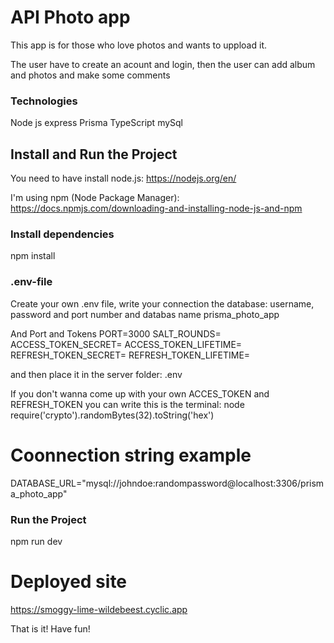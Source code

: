 # API Photo app
This app is for those who love photos and wants to uppload it. 

The user have to create an acount and login, then the user can add album and photos and make some comments

### Technologies
  Node js express
  Prisma
  TypeScript
  mySql

## Install and Run the Project
  You need to have install node.js:
  https://nodejs.org/en/

I'm using npm (Node Package Manager):
https://docs.npmjs.com/downloading-and-installing-node-js-and-npm

### Install dependencies
  npm install

### .env-file
  Create your own .env file, write your connection the 
  database: 
  username, password and port number and databas name prisma_photo_app 

  And Port and Tokens
  PORT=3000
  SALT_ROUNDS=
  ACCESS_TOKEN_SECRET=
  ACCESS_TOKEN_LIFETIME=
  REFRESH_TOKEN_SECRET=
  REFRESH_TOKEN_LIFETIME=

and then place it in the server folder:
.env 

If you don't wanna come up with your own ACCES_TOKEN and REFRESH_TOKEN you can write this is the terminal:
node
require('crypto').randomBytes(32).toString('hex')

# Coonnection string example
  DATABASE_URL="mysql://johndoe:randompassword@localhost:3306/prisma_photo_app"


### Run the Project
npm run dev


# Deployed site
  https://smoggy-lime-wildebeest.cyclic.app


That is it! 
Have fun!

